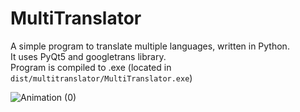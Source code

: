 # MultiTranslator

A simple program to translate multiple languages, written in Python.  
It uses PyQt5 and googletrans library.  
Program is compiled to .exe (located in `dist/multitranslator/MultiTranslator.exe`)  


![Animation (0)](https://user-images.githubusercontent.com/39278140/173349553-729cd8ea-eb22-42f6-bb42-b58a48b138bc.gif)
